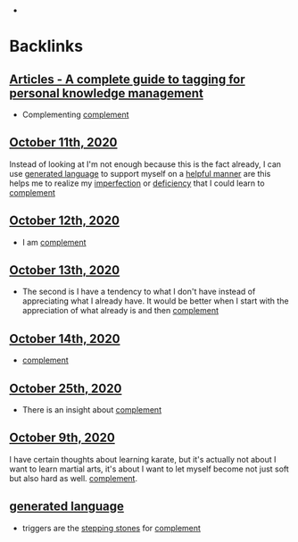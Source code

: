 - 

# Backlinks
## [Articles - A complete guide to tagging for personal knowledge management](<Articles - A complete guide to tagging for personal knowledge management.md>)
- Complementing [complement](<complement.md>)

## [October 11th, 2020](<October 11th, 2020.md>)
Instead of looking at I'm not enough because this is the fact already, I can use [generated language](<generated language.md>) to support myself on a [helpful manner](<helpful manner.md>) are this helps me to realize my [imperfection](<imperfection.md>) or [deficiency](<deficiency.md>) that I could learn to [complement](<complement.md>)

## [October 12th, 2020](<October 12th, 2020.md>)
- I am [complement](<complement.md>)

## [October 13th, 2020](<October 13th, 2020.md>)
- The second is I have a tendency to what I don't have instead of appreciating what I already have. It would be better when I start with the appreciation of what already is and then [complement](<complement.md>)

## [October 14th, 2020](<October 14th, 2020.md>)
- [complement](<complement.md>)

## [October 25th, 2020](<October 25th, 2020.md>)
- There is an insight about [complement](<complement.md>)

## [October 9th, 2020](<October 9th, 2020.md>)
I have certain thoughts about learning karate, but it's actually not about I want to learn martial arts, it's about I want to let myself become not just soft but also hard as well. [complement](<complement.md>).

## [generated language](<generated language.md>)
- triggers are the [stepping stones](<stepping stones.md>) for [complement](<complement.md>)

